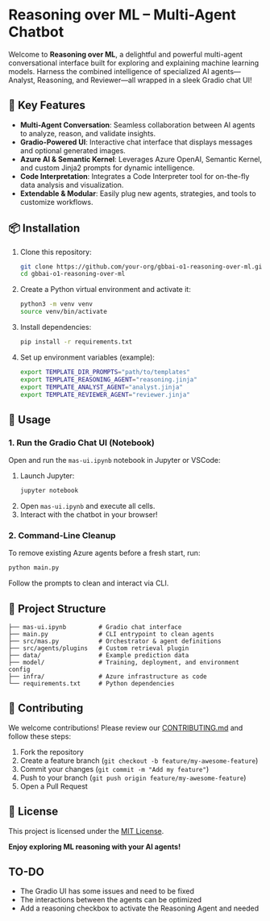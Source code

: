 # Reasoning over ML – Multi-Agent Chatbot

Welcome to **Reasoning over ML**, a delightful and powerful multi-agent conversational interface built for exploring and explaining machine learning models. Harness the combined intelligence of specialized AI agents—Analyst, Reasoning, and Reviewer—all wrapped in a sleek Gradio chat UI!

## 🚀 Key Features

- **Multi-Agent Conversation**: Seamless collaboration between AI agents to analyze, reason, and validate insights.
- **Gradio-Powered UI**: Interactive chat interface that displays messages and optional generated images.
- **Azure AI & Semantic Kernel**: Leverages Azure OpenAI, Semantic Kernel, and custom Jinja2 prompts for dynamic intelligence.
- **Code Interpretation**: Integrates a Code Interpreter tool for on-the-fly data analysis and visualization.
- **Extendable & Modular**: Easily plug new agents, strategies, and tools to customize workflows.

## 📦 Installation

1. Clone this repository:
   ```bash
   git clone https://github.com/your-org/gbbai-o1-reasoning-over-ml.git
   cd gbbai-o1-reasoning-over-ml
   ```
2. Create a Python virtual environment and activate it:
   ```bash
   python3 -m venv venv
   source venv/bin/activate
   ```
3. Install dependencies:
   ```bash
   pip install -r requirements.txt
   ```
4. Set up environment variables (example):
   ```bash
   export TEMPLATE_DIR_PROMPTS="path/to/templates"
   export TEMPLATE_REASONING_AGENT="reasoning.jinja"
   export TEMPLATE_ANALYST_AGENT="analyst.jinja"
   export TEMPLATE_REVIEWER_AGENT="reviewer.jinja"
   ```

## 🎯 Usage

### 1. Run the Gradio Chat UI (Notebook)

Open and run the `mas-ui.ipynb` notebook in Jupyter or VSCode:

1. Launch Jupyter:
   ```bash
   jupyter notebook
   ```
2. Open `mas-ui.ipynb` and execute all cells.
3. Interact with the chatbot in your browser!

### 2. Command-Line Cleanup

To remove existing Azure agents before a fresh start, run:
```bash
python main.py
```
Follow the prompts to clean and interact via CLI.

## 📂 Project Structure

```
├── mas-ui.ipynb         # Gradio chat interface
├── main.py              # CLI entrypoint to clean agents
├── src/mas.py           # Orchestrator & agent definitions
├── src/agents/plugins   # Custom retrieval plugin
├── data/                # Example prediction data
├── model/               # Training, deployment, and environment config
├── infra/               # Azure infrastructure as code
└── requirements.txt     # Python dependencies
```

## 🤝 Contributing

We welcome contributions! Please review our [CONTRIBUTING.md](CONTRIBUTING.md) and follow these steps:

1. Fork the repository
2. Create a feature branch (`git checkout -b feature/my-awesome-feature`)
3. Commit your changes (`git commit -m "Add my feature"`)
4. Push to your branch (`git push origin feature/my-awesome-feature`)
5. Open a Pull Request

## 📝 License

This project is licensed under the [MIT License](LICENSE.md). 

**Enjoy exploring ML reasoning with your AI agents!**

## TO-DO
- The Gradio UI has some issues and need to be fixed
- The interactions between the agents can be optimized
- Add a reasoning checkbox to activate the Reasoning Agent and needed